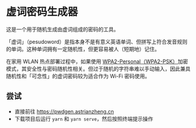 # 虚词密码生成器

这是一个用于随机生成由虚词组成的密码的工具。

「虚词」（pesudoword）是指本身不是有意义英语单词、但拼写上符合发音规则的单词。这种单词拥有一定随机性，但更容易被人（短期地）记住。

在家用 WLAN 热点部署过程中，如果使用 [WPA2-Personal（WPA2-PSK）](https://zh.wikipedia.org/wiki/WPA)加密模式，其安全性与密码随机性相关。但过于随机的字符串难以手动输入，因此兼具随机性和「可念性」的虚词密码较为适合作为 Wi-Fi 密码使用。

## 尝试

- 直接前往 <https://pwdgen.astrianzheng.cn>
- 下载项目后运行 `yarn` 和 `yarn serve`，然后按照终端提示操作